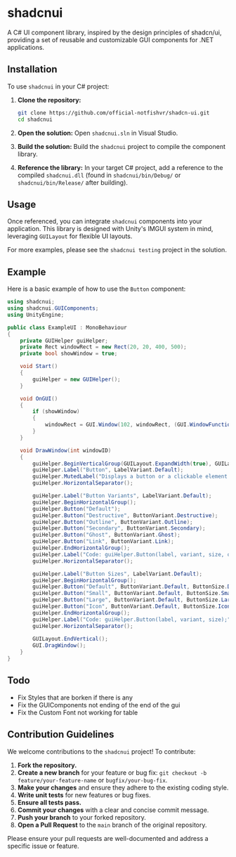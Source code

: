 # shadcnui

A C# UI component library, inspired by the design principles of shadcn/ui, providing a set of reusable and customizable GUI components for .NET applications.

## Installation

To use `shadcnui` in your C# project:

1.  **Clone the repository:**
    ```bash
    git clone https://github.com/official-notfishvr/shadcn-ui.git
    cd shadcnui
    ```

2.  **Open the solution:**
    Open `shadcnui.sln` in Visual Studio.

3.  **Build the solution:**
    Build the `shadcnui` project to compile the component library.

4.  **Reference the library:**
    In your target C# project, add a reference to the compiled `shadcnui.dll` (found in `shadcnui/bin/Debug/` or `shadcnui/bin/Release/` after building).

## Usage

Once referenced, you can integrate `shadcnui` components into your application. This library is designed with Unity's IMGUI system in mind, leveraging `GUILayout` for flexible UI layouts.

For more examples, please see the `shadcnui testing` project in the solution.

## Example

Here is a basic example of how to use the `Button` component:

```csharp
using shadcnui;
using shadcnui.GUIComponents;
using UnityEngine;

public class ExampleUI : MonoBehaviour
{
    private GUIHelper guiHelper;
    private Rect windowRect = new Rect(20, 20, 400, 500);
    private bool showWindow = true;

    void Start()
    {
        guiHelper = new GUIHelper();
    }

    void OnGUI()
    {
        if (showWindow)
        {
            windowRect = GUI.Window(102, windowRect, (GUI.WindowFunction)DrawWindow, "Button Demo");
        }
    }

    void DrawWindow(int windowID)
    {
        guiHelper.BeginVerticalGroup(GUILayout.ExpandWidth(true), GUILayout.ExpandHeight(true));
        guiHelper.Label("Button", LabelVariant.Default);
        guiHelper.MutedLabel("Displays a button or a clickable element that activates an event.");
        guiHelper.HorizontalSeparator();

        guiHelper.Label("Button Variants", LabelVariant.Default);
        guiHelper.BeginHorizontalGroup();
        guiHelper.Button("Default");
        guiHelper.Button("Destructive", ButtonVariant.Destructive);
        guiHelper.Button("Outline", ButtonVariant.Outline);
        guiHelper.Button("Secondary", ButtonVariant.Secondary);
        guiHelper.Button("Ghost", ButtonVariant.Ghost);
        guiHelper.Button("Link", ButtonVariant.Link);
        guiHelper.EndHorizontalGroup();
        guiHelper.Label("Code: guiHelper.Button(label, variant, size, onClick, disabled);", LabelVariant.Muted);
        guiHelper.HorizontalSeparator();

        guiHelper.Label("Button Sizes", LabelVariant.Default);
        guiHelper.BeginHorizontalGroup();
        guiHelper.Button("Default", ButtonVariant.Default, ButtonSize.Default);
        guiHelper.Button("Small", ButtonVariant.Default, ButtonSize.Small);
        guiHelper.Button("Large", ButtonVariant.Default, ButtonSize.Large);
        guiHelper.Button("Icon", ButtonVariant.Default, ButtonSize.Icon);
        guiHelper.EndHorizontalGroup();
        guiHelper.Label("Code: guiHelper.Button(label, variant, size);", LabelVariant.Muted);
        guiHelper.HorizontalSeparator();
        
        GUILayout.EndVertical();
        GUI.DragWindow();
    }
}
```

## Todo

* Fix Styles that are borken if there is any
* Fix the GUIComponents not ending of the end of the gui
* Fix the Custom Font not working for table

## Contribution Guidelines

We welcome contributions to the `shadcnui` project! To contribute:

1.  **Fork the repository.**
2.  **Create a new branch** for your feature or bug fix: `git checkout -b feature/your-feature-name` or `bugfix/your-bug-fix`.
3.  **Make your changes** and ensure they adhere to the existing coding style.
4.  **Write unit tests** for new features or bug fixes.
5.  **Ensure all tests pass.**
6.  **Commit your changes** with a clear and concise commit message.
7.  **Push your branch** to your forked repository.
8.  **Open a Pull Request** to the `main` branch of the original repository.

Please ensure your pull requests are well-documented and address a specific issue or feature.
